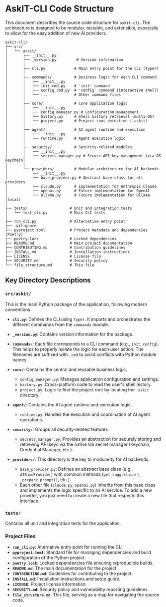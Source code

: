 # AskIT-CLI Code Structure

This document describes the source code structure for `askit-cli`. The architecture is designed to be modular, testable, and extensible, especially to allow for the easy addition of new AI providers.

```
askit-cli/
├── src/
│   └── askit/
│       ├── __init__.py
│       ├── _version.py         # Version information
│       │
│       ├── cli.py             # Main entry point for the CLI (Typer)
│       │
│       ├── commands/          # Business logic for each CLI command
│       │   ├── __init__.py
│       │   ├── init_cmd.py    # 'init' command
│       │   ├── config_cmd.py  # 'config' command (interactive shell)
│       │   └── ...            # Other command files
│       │
│       ├── core/              # Core application logic
│       │   ├── __init__.py
│       │   ├── config_manager.py # Configuration management
│       │   ├── history.py     # Shell history retrieval (multi-OS)
│       │   └── project.py     # Project root detection (.askit)
│       │
│       ├── agent/             # AI agent runtime and execution
│       │   ├── __init__.py
│       │   └── runtime.py     # Agent execution logic
│       │
│       ├── security/          # Security-related modules
│       │   ├── __init__.py
│       │   └── secrets_manager.py # Secure API key management (via OS keychain)
│       │
│       └── providers/         # Modular architecture for AI backends
│           ├── __init__.py
│           ├── base_provider.py # Abstract base class for all providers
│           ├── claude.py      # Implementation for Anthropic Claude
│           ├── openai.py      # Future implementation for OpenAI
│           └── ollama.py      # Future implementation for Ollama (local)
│
├── tests/                   # Unit and integration tests
│   └── test_cli.py          # Main CLI tests
│
├── run_cli.py               # Alternative entry point
├── .gitignore
├── pyproject.toml           # Project metadata and dependencies (Poetry)
├── poetry.lock              # Locked dependencies
├── README.md                # Main project documentation
├── CONTRIBUTING.md          # Contribution guidelines
├── INSTALL.md               # Installation instructions
├── LICENSE                  # License file
├── SECURITY.md              # Security policy
└── file_structure.md        # This file
```

## Key Directory Descriptions

### `src/askit/`
This is the main Python package of the application, following modern conventions.

*   **`cli.py`**: Defines the CLI using `Typer`. It imports and orchestrates the different commands from the `commands` module.

*   **`_version.py`**: Contains version information for the package.

*   **`commands/`**: Each file corresponds to a CLI command (e.g., `init`, `config`). This helps to properly isolate the logic for each user action. The filenames are suffixed with `_cmd` to avoid conflicts with Python module names.

*   **`core/`**: Contains the central and reusable business logic.
    *   `config_manager.py`: Manages application configuration and settings.
    *   `history.py`: Cross-platform code to read the user's shell history.
    *   `project.py`: Logic to find the project root by locating the `.askit` directory.

*   **`agent/`**: Contains the AI agent runtime and execution logic.
    *   `runtime.py`: Handles the execution and coordination of AI agent operations.

*   **`security/`**: Groups all security-related features.
    *   `secrets_manager.py`: Provides an abstraction for securely storing and retrieving API keys via the native OS secret manager (Keychain, Credential Manager, etc.).

*   **`providers/`**: This directory is the key to modularity for AI backends.
    *   `base_provider.py`: Defines an abstract base class (e.g., `AIBaseProvider`) with common methods (`get_suggestion()`, `_prepare_prompt()`, etc.).
    *   Each other file (`claude.py`, `openai.py`) inherits from this base class and implements the logic specific to an AI service. To add a new provider, you just need to create a new file that respects this interface.

### `tests/`
Contains all unit and integration tests for the application.

### Project Files
*   **`run_cli.py`**: Alternative entry point for running the CLI.
*   **`pyproject.toml`**: Standard file for managing dependencies and build configuration of the Python project.
*   **`poetry.lock`**: Locked dependencies file ensuring reproducible builds.
*   **`README.md`**: The main documentation for the project.
*   **`CONTRIBUTING.md`**: Guidelines for contributing to the project.
*   **`INSTALL.md`**: Installation instructions and setup guide.
*   **`LICENSE`**: Project license information.
*   **`SECURITY.md`**: Security policy and vulnerability reporting guidelines.
*   **`file_structure.md`**: This file, serving as a map for navigating the source code. 